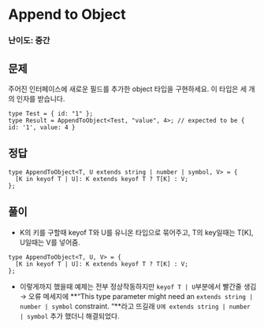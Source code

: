 # Append to Object

### 난이도: 중간

## 문제

주어진 인터페이스에 새로운 필드를 추가한 object 타입을 구현하세요. 이 타입은 세 개의 인자를 받습니다.

```tsx
type Test = { id: "1" };
type Result = AppendToObject<Test, "value", 4>; // expected to be { id: '1', value: 4 }
```

## 정답

```tsx
type AppendToObject<T, U extends string | number | symbol, V> = {
  [K in keyof T | U]: K extends keyof T ? T[K] : V;
};
```

## 풀이

- K의 키를 구할때 keyof T와 U를 유니온 타입으로 묶어주고, T의 key일때는 T[K], U일때는 V를 넣어줌.

```tsx
type AppendToObject<T, U, V> = {
  [K in keyof T | U]: K extends keyof T ? T[K] : V;
};
```

- 이렇게까지 했을때 예제는 전부 정상작동하지만 `keyof T | U`부분에서 빨간줄 생김
  → 오류 메세지에 **“This type parameter might need an `extends string | number | symbol` constraint. “**라고 뜨길래 `U에 extends string | number | symbol` 추가 했더니 해결되었다.

